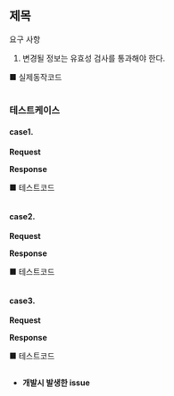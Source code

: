 ## 제목

 요구 사항

1. 변경될 정보는 유효성 검사를 통과해야 한다.



■ 실제동작코드 

```java

```



### 테스트케이스

#### case1. 

**Request**

**Response**

■  테스트코드

```java

```



#### case2. 

**Request**

**Response**

■  테스트코드

```java

```





#### case3. 

**Request**

**Response**

■  테스트코드

```java

```



- <b>개발시 발생한 issue</b>